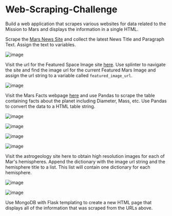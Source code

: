 # Web-Scraping-Challenge

Build a web application that scrapes various websites for data related to the Mission to Mars and displays the information in a single HTML.

Scrape the [Mars News Site](https://redplanetscience.com/) and collect the latest News Title and Paragraph Text. Assign the text to variables.

![image](https://user-images.githubusercontent.com/79819331/120661928-b4886000-c456-11eb-9906-9d1335487075.png)



Visit the url for the Featured Space Image site [here](https://spaceimages-mars.com). Use splinter to navigate the site and find the image url for the current Featured Mars Image and assign the url string to a variable called `featured_image_url`.


![image](https://user-images.githubusercontent.com/79819331/120662439-252f7c80-c457-11eb-9e87-e386925f7ec0.png)


Visit the Mars Facts webpage [here](https://galaxyfacts-mars.com) and use Pandas to scrape the table containing facts about the planet including Diameter, Mass, etc. Use Pandas to convert the data to a HTML table string.


![image](https://user-images.githubusercontent.com/79819331/120662791-6c1d7200-c457-11eb-8a4a-121c7a27e854.png)


![image](https://user-images.githubusercontent.com/79819331/120663048-aedf4a00-c457-11eb-8ad4-7e2208ab0460.png)


![image](https://user-images.githubusercontent.com/79819331/120663325-eb12aa80-c457-11eb-8a7b-f0def8c44b2f.png)


![image](https://user-images.githubusercontent.com/79819331/120663717-447ad980-c458-11eb-9daf-28ffcb28142d.png)



Visit the astrogeology site here to obtain high resolution images for each of Mar's hemispheres. Append the dictionary with the image url string and the hemisphere title to a list. This list will contain one dictionary for each hemisphere.

![image](https://user-images.githubusercontent.com/79819331/120664042-97ed2780-c458-11eb-8d6a-d103943855f9.png)


![image](https://user-images.githubusercontent.com/79819331/120664215-bf43f480-c458-11eb-931b-896a0da90195.png)


Use MongoDB with Flask templating to create a new HTML page that displays all of the information that was scraped from the URLs above.






